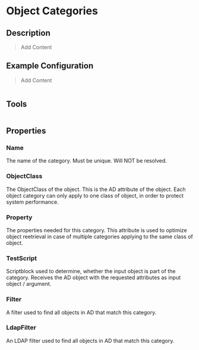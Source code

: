 # Object Categories

## Description

> Add Content

## Example Configuration

> Add Content

```json

```

## Tools

```powershell

```

## Properties

### Name

The name of the category. Must be unique.
Will NOT be resolved.

### ObjectClass

The ObjectClass of the object.
This is the AD attribute of the object.
Each object category can only apply to one class of object, in order to protect system performance.

### Property

The properties needed for this category.
This attribute is used to optimize object reetrieval in case of multiple categories applying to the same class of object.

### TestScript

Scriptblock used to determine, whether the input object is part of the category.
Receives the AD object with the requested attributes as input object / argument.

### Filter

A filter used to find all objects in AD that match this category.

### LdapFilter

An LDAP filter used to find all objects in AD that match this category.

